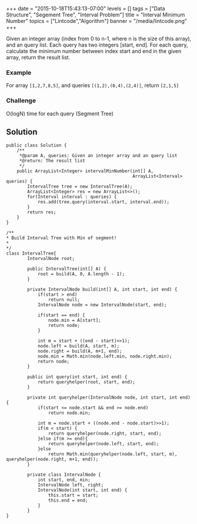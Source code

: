 +++
date = "2015-10-18T15:43:13-07:00"
levels = []
tags = ["Data Structure", "Segement Tree", "Interval Problem"]
title = "Interval Minimum Number"
topics = ["Lintcode","Algorithm"]
banner = "/media/lintcode.png"
+++

Given an integer array (index from 0 to n-1, where n is the size of this array), and an query list. Each query has two integers [start, end]. For each query, calculate the minimum number between index start and end in the given array, return the result list.
<!--more-->

### Example
For array `[1,2,7,8,5]`, and queries `[(1,2),(0,4),(2,4)]`, return `[2,1,5]`

### Challenge
O(logN) time for each query (Segment Tree)

## Solution
```
public class Solution {
    /**
     *@param A, queries: Given an integer array and an query list
     *@return: The result list
     */
    public ArrayList<Integer> intervalMinNumber(int[] A, 
                                                ArrayList<Interval> queries) {
        IntervalTree tree = new IntervalTree(A);
        ArrayList<Integer> res = new ArrayList<>();
        for(Interval interval : queries) {
            res.add(tree.query(interval.start, interval.end));
        }
        return res;
    }
}

/**
* Build Interval Tree with Min of segment!
*
*/
class IntervalTree{
        IntervalNode root;
        
        public IntervalTree(int[] A) {
            root = build(A, 0, A.length - 1);
        }
        
        private IntervalNode build(int[] A, int start, int end) {
            if(start > end)
                return null;
            IntervalNode node = new IntervalNode(start, end);
            
            if(start == end) {
                node.min = A[start];
                return node;
            }
            
            int m = start + ((end - start)>>1);
            node.left = build(A, start, m);
            node.right = build(A, m+1, end);
            node.min = Math.min(node.left.min, node.right.min);
            return node;
        }
        
        public int query(int start, int end) {
            return queryhelper(root, start, end);
        }
        
        private int queryhelper(IntervalNode node, int start, int end) {
            if(start <= node.start && end >= node.end)
                return node.min;
            
            int m = node.start + ((node.end - node.start)>>1);
            if(m < start) {
                return queryhelper(node.right, start, end);
            }else if(m >= end){
                return queryhelper(node.left, start, end);
            }else
                return Math.min(queryhelper(node.left, start, m), queryhelper(node.right, m+1, end));
        }

        private class IntervalNode {
		    int start, end, min;
		    IntervalNode left, right;
		    IntervalNode(int start, int end) {
		        this.start = start;
		        this.end = end;
			}
		}
}


```